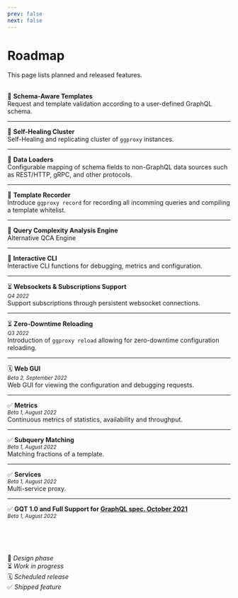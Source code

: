 ```yaml
---
prev: false
next: false
---
```

# Roadmap

This page lists planned and released features.
<br><br>

🧪 **Schema-Aware Templates**<br>
Request and template validation according to a user-defined GraphQL schema.

<hr>

🧪 **Self-Healing Cluster**<br>
Self-Healing and replicating cluster of `ggproxy` instances.

<hr>

🧪 **Data Loaders**<br>
Configurable mapping of schema fields to non-GraphQL data sources such as REST/HTTP, gRPC, and other protocols.

<hr>

🧪 **Template Recorder**<br>
Introduce `ggproxy record` for recording all incomming queries and compiling a template whitelist.

<hr>

🧪 **Query Complexity Analysis Engine**<br>
Alternative QCA Engine

<hr>

🧪 **Interactive CLI**<br>
Interactive CLI functions for debugging, metrics and configuration.

<hr>

⏳ **Websockets & Subscriptions Support**<br>
<sup>*Q4 2022*</sup><br>
Support subscriptions through persistent websocket connections.

<hr>

⏳ **Zero-Downtime Reloading**<br>
<sup>*Q3 2022*</sup><br>
Introduction of `ggproxy reload` allowing for zero-downtime configuration reloading.

<hr>

🗓 **Web GUI**<br>
<sup>*Beta 2, September 2022*</sup><br>
Web GUI for viewing the configuration and debugging requests.

<hr>

✅ **Metrics**<br>
<sup>*Beta 1, August 2022*</sup><br>
Continuous metrics of statistics, availability and throughput.<br>

<hr>

✅ **Subquery Matching**<br>
<sup>*Beta 1, August 2022*</sup><br>
Matching fractions of a template.

<hr>

✅ **Services**<br>
<sup>*Beta 1, August 2022*</sup><br>
Multi-service proxy.

<hr>

✅ **GQT 1.0 and Full Support for [GraphQL spec. October 2021](https://spec.graphql.org/October2021/)**<br>
<sup>*Beta 1, August 2022*</sup><br>

<br><br><br>

🧪 *Design phase*<br>
⏳ *Work in progress*<br>
🗓 *Scheduled release*<br>
✅ *Shipped feature*<br>

